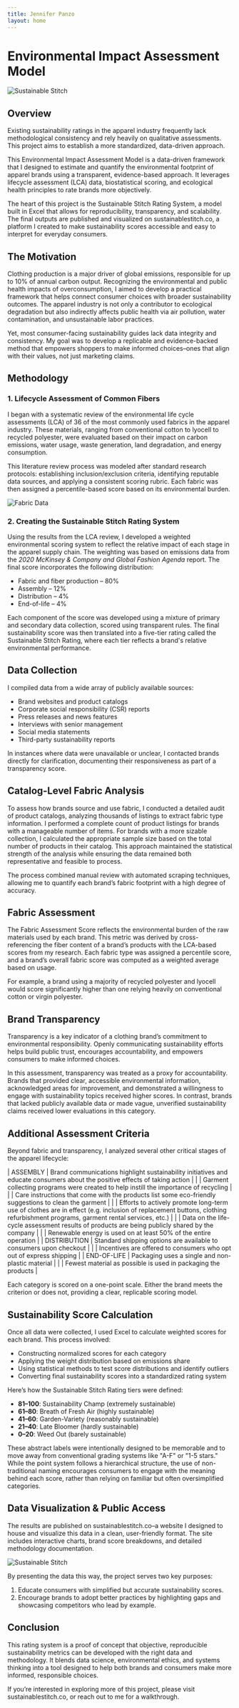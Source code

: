 ```yaml
---
title: Jennifer Panzo
layout: home
---
```


# Environmental Impact Assessment Model

![Sustainable Stitch](images/suzzy-home.png)

## **Overview**

Existing sustainability ratings in the apparel industry frequently lack methodological consistency and rely heavily on qualitative assessments. This project aims to establish a more standardized, data-driven approach.

This Environmental Impact Assessment Model is a data-driven framework that I designed to estimate and quantify the environmental footprint of apparel brands using a transparent, evidence-based approach. It leverages lifecycle assessment (LCA) data, biostatistical scoring, and ecological health principles to rate brands more objectively.

The heart of this project is the Sustainable Stitch Rating System, a model built in Excel that allows for reproducibility, transparency, and scalability. The final outputs are published and visualized on sustainablestitch.co, a platform I created to make sustainability scores accessible and easy to interpret for everyday consumers.

## **The Motivation**

Clothing production is a major driver of global emissions, responsible for up to 10% of annual carbon output. Recognizing the environmental and public health impacts of overconsumption, I aimed to develop a practical framework that helps connect consumer choices with broader sustainability outcomes. The apparel industry is not only a contributor to ecological degradation but also indirectly affects public health via air pollution, water contamination, and unsustainable labor practices.

Yet, most consumer-facing sustainability guides lack data integrity and consistency. My goal was to develop a replicable and evidence-backed method that empowers shoppers to make informed choices–ones that align with their values, not just marketing claims.

## **Methodology**

### 1. Lifecycle Assessment of Common Fibers

I began with a systematic review of the environmental life cycle assessments (LCA) of 36 of the most commonly used fabrics in the apparel industry. These materials, ranging from conventional cotton to lyocell to recycled polyester, were evaluated based on their impact on carbon emissions, water usage, waste generation, land degradation, and energy consumption.

This literature review process was modeled after standard research protocols: establishing inclusion/exclusion criteria, identifying reputable data sources, and applying a consistent scoring rubric. Each fabric was then assigned a percentile-based score based on its environmental burden.

![Fabric Data](images/tableau-fabric.png)

### 2. Creating the Sustainable Stitch Rating System

Using the results from the LCA review, I developed a weighted environmental scoring system to reflect the relative impact of each stage in the apparel supply chain. The weighting was based on emissions data from the _2020 McKinsey & Company and Global Fashion Agenda_ report. The final score incorporates the following distribution:

* Fabric and fiber production – 80%
* Assembly – 12%
* Distribution – 4%
* End-of-life – 4%

Each component of the score was developed using a mixture of primary and secondary data collection, scored using transparent rules. The final sustainability score was then translated into a five-tier rating called the Sustainable Stitch Rating, where each tier reflects a brand's relative environmental performance.

## **Data Collection**

I compiled data from a wide array of publicly available sources:
* Brand websites and product catalogs
* Corporate social responsibility (CSR) reports
* Press releases and news features
* Interviews with senior management
* Social media statements
* Third-party sustainability reports

In instances where data were unavailable or unclear, I contacted brands directly for clarification, documenting their responsiveness as part of a transparency score.

## **Catalog-Level Fabric Analysis**

To assess how brands source and use fabric, I conducted a detailed audit of product catalogs, analyzing thousands of listings to extract fabric type information. I performed a complete count of product listings for brands with a manageable number of items. For brands with a more sizable collection, I calculated the appropriate sample size based on the total number of products in their catalog. This approach maintained the statistical strength of the analysis while ensuring the data remained both representative and feasible to process.

The process combined manual review with automated scraping techniques, allowing me to quantify each brand’s fabric footprint with a high degree of accuracy.

## **Fabric Assessment**

The Fabric Assessment Score reflects the environmental burden of the raw materials used by each brand. This metric was derived by cross-referencing the fiber content of a brand’s products with the LCA-based scores from my research. Each fabric type was assigned a percentile score, and a brand’s overall fabric score was computed as a weighted average based on usage.

For example, a brand using a majority of recycled polyester and lyocell would score significantly higher than one relying heavily on conventional cotton or virgin polyester.

## **Brand Transparency**

Transparency is a key indicator of a clothing brand’s commitment to environmental responsibility. Openly communicating sustainability efforts helps build public trust, encourages accountability, and empowers consumers to make informed choices.

In this assessment, transparency was treated as a proxy for accountability. Brands that provided clear, accessible environmental information, acknowledged areas for improvement, and demonstrated a willingness to engage with sustainability topics received higher scores. In contrast, brands that lacked publicly available data or made vague, unverified sustainability claims received lower evaluations in this category.


## **Additional Assessment Criteria**
Beyond fabric and transparency, I analyzed several other critical stages of the apparel lifecycle:

| ASSEMBLY | Brand communications highlight sustainability initiatives and educate consumers about the positive effects of taking action |
| | Garment collecting programs were created to help instill the importance of recycling |
| | Care instructions that come with the products list some eco-friendly suggestions to clean the garment |
| | Efforts to actively promote long-term use of clothes are in effect (e.g. inclusion of replacement buttons, clothing refurbishment programs, garment rental services, etc.) |
| | Data on the life-cycle assessment results of products are being publicly shared by the company |
| | Renewable energy is used on at least 50% of the entire operation |
| DISTRIBUTION | Standard shipping options are available to consumers upon checkout |
| | Incentives are offered to consumers who opt out of express shipping |
| END-OF-LIFE | Packaging uses a single and non-plastic material |
| | Fewest material as possible is used in packaging the products |


Each category is scored on a one-point scale. Either the brand meets the criterion or does not, providing a clear, replicable scoring model.

## **Sustainability Score Calculation**
Once all data were collected, I used Excel to calculate weighted scores for each brand. This process involved:

* Constructing normalized scores for each category
* Applying the weight distribution based on emissions share
* Using statistical methods to test score distributions and identify outliers
* Converting final sustainability scores into a standardized rating system

Here’s how the Sustainable Stitch Rating tiers were defined:
* **81–100**: Sustainability Champ (extremely sustainable)
* **61–80**: Breath of Fresh Air (highly sustainable)
* **41–60**: Garden-Variety (reasonably sustainable)
* **21–40**: Late Bloomer (hardly sustainable)
* **0–20**: Weed Out (barely sustainable)

These abstract labels were intentionally designed to be memorable and to move away from conventional grading systems like "A-F" or "1-5 stars." While the point system follows a hierarchical structure, the use of non-traditional naming encourages consumers to engage with the meaning behind each score, rather than relying on familiar but often oversimplified categories.

## **Data Visualization & Public Access**

The results are published on sustainablestitch.co–a website I designed to house and visualize this data in a clean, user-friendly format. The site includes interactive charts, brand score breakdowns, and detailed methodology documentation.

![Sustainable Stitch](images/suzzy-site.png)


By presenting the data this way, the project serves two key purposes:
1. Educate consumers with simplified but accurate sustainability scores.
1. Encourage brands to adopt better practices by highlighting gaps and showcasing competitors who lead by example.

## **Conclusion**

This rating system is a proof of concept that objective, reproducible sustainability metrics can be developed with the right data and methodology. It blends data science, environmental ethics, and systems thinking into a tool designed to help both brands and consumers make more informed, responsible choices.

If you’re interested in exploring more of this project, please visit sustainablestitch.co, or reach out to me for a walkthrough.
